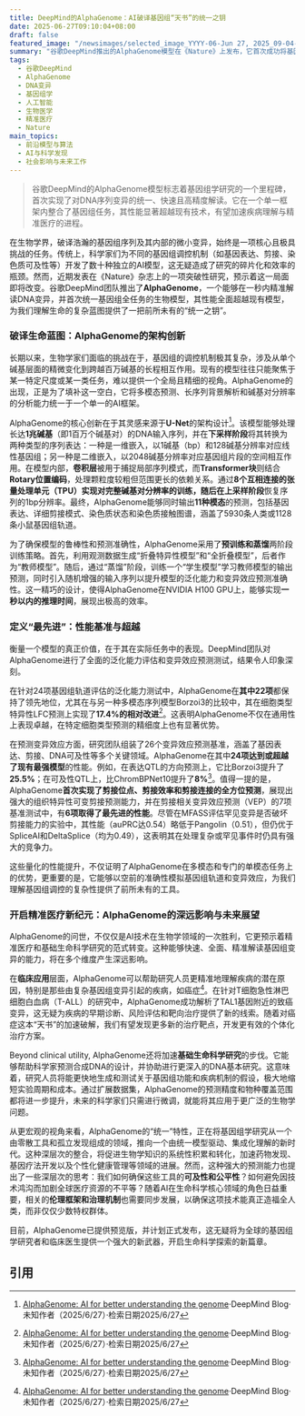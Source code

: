 ```yaml
---
title: DeepMind的AlphaGenome：AI破译基因组“天书”的统一之钥
date: 2025-06-27T09:10:04+08:00
draft: false
featured_image: "/newsimages/selected_image_YYYY-06-Jun 27, 2025_09-04-33-461.jpg"
summary: "谷歌DeepMind推出的AlphaGenome模型在《Nature》上发布，它首次成功将基因组学的多任务统一于一个AI框架，能在一秒内精准识别并预测DNA序列变异及其功能影响。该模型借鉴U-Net和Transformer架构，在处理长达1兆碱基序列的同时，性能全面超越现有方法，在基因表达、剪接等22项基因组任务和24项变异效应预测基准中表现领先，有望极大加速疾病研究和精准医疗的发展。"
tags: 
  - 谷歌DeepMind
  - AlphaGenome
  - DNA变异
  - 基因组学
  - 人工智能
  - 生物医学
  - 精准医疗
  - Nature
main_topics: 
  - 前沿模型与算法
  - AI与科学发现
  - 社会影响与未来工作
---
```


> 谷歌DeepMind的AlphaGenome模型标志着基因组学研究的一个里程碑，首次实现了对DNA序列变异的统一、快速且高精度解读。它在一个单一框架内整合了基因组任务，其性能显著超越现有技术，有望加速疾病理解与精准医疗的进程。

在生物学界，破译浩瀚的基因组序列及其内部的微小变异，始终是一项核心且极具挑战的任务。传统上，科学家们为不同的基因组调控机制（如基因表达、剪接、染色质可及性等）开发了数十种独立的AI模型，这无疑造成了研究的碎片化和效率的瓶颈。然而，近期发表在《Nature》杂志上的一项突破性研究，预示着这一局面即将改变。谷歌DeepMind团队推出了**AlphaGenome**，一个能够在一秒内精准解读DNA变异，并首次统一基因组全任务的生物模型，其性能全面超越现有模型，为我们理解生命的复杂蓝图提供了一把前所未有的“统一之钥”。

### 破译生命蓝图：AlphaGenome的架构创新

长期以来，生物学家们面临的挑战在于，基因组的调控机制极其复杂，涉及从单个碱基层面的精微变化到跨越百万碱基的长程相互作用。现有的模型往往只能聚焦于某一特定尺度或某一类任务，难以提供一个全局且精细的视角。AlphaGenome的出现，正是为了填补这一空白，它将多模态预测、长序列背景解析和碱基对分辨率的分析能力统一于一个单一的AI框架。

AlphaGenome的核心创新在于其灵感来源于**U-Net**的架构设计[^2]。该模型能够处理长达**1兆碱基**（即1百万个碱基对）的DNA输入序列，并在**下采样阶段**将其转换为两种类型的序列表达：一种是一维嵌入，以1碱基（bp）和128碱基分辨率对应线性基因组；另一种是二维嵌入，以2048碱基分辨率对应基因组片段的空间相互作用。在模型内部，**卷积层**被用于捕捉局部序列模式，而**Transformer块**则结合**Rotary位置编码**，处理颗粒度较粗但范围更长的依赖关系。通过**8个互相连接的张量处理单元（TPU）**实现对完整碱基对分辨率的训练，随后在**上采样阶段**恢复序列的1bp分辨率。最终，AlphaGenome能够同时输出**11种模态**的预测，包括基因表达、详细剪接模式、染色质状态和染色质接触图谱，涵盖了5930条人类或1128条小鼠基因组轨道。

为了确保模型的鲁棒性和预测准确性，AlphaGenome采用了**预训练和蒸馏**两阶段训练策略。首先，利用观测数据生成“折叠特异性模型”和“全折叠模型”，后者作为“教师模型”。随后，通过“蒸馏”阶段，训练一个“学生模型”学习教师模型的输出预测，同时引入随机增强的输入序列以提升模型的泛化能力和变异效应预测准确性。这一精巧的设计，使得AlphaGenome在NVIDIA H100 GPU上，能够实现**一秒以内的推理时间**，展现出极高的效率。

### 定义“最先进”：性能基准与超越

衡量一个模型的真正价值，在于其在实际任务中的表现。DeepMind团队对AlphaGenome进行了全面的泛化能力评估和变异效应预测测试，结果令人印象深刻。

在针对24项基因组轨道评估的泛化能力测试中，AlphaGenome在**其中22项**都保持了领先地位，尤其在与另一种多模态序列模型Borzoi3的比较中，其在细胞类型特异性LFC预测上实现了**17.4%的相对改进**[^2]。这表明AlphaGenome不仅在通用性上表现卓越，在特定细胞类型预测的精细度上也有显著优势。

在预测变异效应方面，研究团队组装了26个变异效应预测基准，涵盖了基因表达、剪接、DNA可及性等多个关键领域。AlphaGenome在其中**24项达到或超越了现有最强模型**的性能。例如，在表达QTL的方向预测上，它比Borzoi3提升了**25.5%**；在可及性QTL上，比ChromBPNet10提升了**8%**[^2]。值得一提的是，AlphaGenome**首次实现了剪接位点、剪接效率和剪接连接的全方位预测**，展现出强大的组织特异性可变剪接预测能力，并在剪接相关变异效应预测（VEP）的7项基准测试中，有**6项取得了最先进的性能**。尽管在MFASS评估罕见变异是否破坏剪接能力的实验中，其性能（auPRC达0.54）略低于Pangolin（0.51），但仍优于SpliceAI和DeltaSplice（均为0.49），这表明其在处理复杂或罕见事件时仍具有强大的竞争力。

这些量化的性能提升，不仅证明了AlphaGenome在多模态和专门的单模态任务上的优势，更重要的是，它能够以空前的准确性模拟基因组轨道和变异效应，为我们理解基因组调控的复杂性提供了前所未有的工具。

### 开启精准医疗新纪元：AlphaGenome的深远影响与未来展望

AlphaGenome的问世，不仅仅是AI技术在生物学领域的一次胜利，它更预示着精准医疗和基础生命科学研究的范式转变。这种能够快速、全面、精准解读基因组变异的能力，将在多个维度产生深远影响。

在**临床应用**层面，AlphaGenome可以帮助研究人员更精准地理解疾病的潜在原因，特别是那些由复杂基因组变异引起的疾病，如癌症[^2]。在针对T细胞急性淋巴细胞白血病（T-ALL）的研究中，AlphaGenome成功解析了TAL1基因附近的致癌变异，这无疑为疾病的早期诊断、风险评估和靶向治疗提供了新的线索。随着对癌症这本“天书”的加速破解，我们有望发现更多新的治疗靶点，开发更有效的个体化治疗方案。

Beyond clinical utility, AlphaGenome还将加速**基础生命科学研究**的步伐。它能够帮助科学家预测合成DNA的设计，并协助进行更深入的DNA基本研究。这意味着，研究人员将能更快地生成和测试关于基因组功能和疾病机制的假设，极大地缩短实验周期和成本。通过扩展数据集，AlphaGenome的预测精度和物种覆盖范围都将进一步提升，未来的科学家们只需进行微调，就能将其应用于更广泛的生物学问题。

从更宏观的视角来看，AlphaGenome的“统一”特性，正在将基因组学研究从一个由零散工具和孤立发现组成的领域，推向一个由统一模型驱动、集成化理解的新时代。这种深层次的整合，将促进生物学知识的系统性积累和转化，加速药物发现、基因疗法开发以及个性化健康管理等领域的进展。然而，这种强大的预测能力也提出了一些深层次的思考：我们如何确保这些工具的**可及性和公平性**？如何避免因技术鸿沟而加剧全球医疗资源的不平等？随着AI在生命科学核心领域的角色日益重要，相关的**伦理框架和治理机制**也需要同步发展，以确保这项技术能真正造福全人类，而非仅仅少数特权群体。

目前，AlphaGenome已提供预览版，并计划正式发布，这无疑将为全球的基因组学研究者和临床医生提供一个强大的新武器，开启生命科学探索的新篇章。

## 引用

[^1]: [谷歌发布本地VLA模型，机器人界的“安卓系统”要来了？](https://m.36kr.com/p/3353974009869189)·36氪·未知作者（2025/6/27）·检索日期2025/6/27
[^2]: [AlphaGenome: AI for better understanding the genome](https://deepmind.google/discover/blog/alphagenome-ai-for-better-understanding-the-genome/)·DeepMind Blog·未知作者（2025/6/27）·检索日期2025/6/27
[^3]: [Nature报道：谷歌新模型1秒读懂DNA变异，首次统一基因组全任务](https://m.36kr.com/p/3353979423486848)·36氪·未知作者（2025/6/27）·检索日期2025/6/27
[^4]: [1秒内完成所有模态和细胞类型的变异效应预测](https://zhuanlan.zhihu.com/p/1921577303256830267)·知乎专栏·未知作者（2025/6/27）·检索日期2025/6/27
[^5]: [谷歌AlphaGenome横空出世！40亿年生命代码一键破解，或再夺诺奖](https://finance.sina.com.cn/tech/csj/2025-06-26/doc-infckpan4886846.shtml?froms=ggmp)·新浪财经·未知作者（2025/6/26）·检索日期2025/6/27
[^6]: [谷歌DeepMind 发布AlphaGenome 模型：AI 新视角探索DNA 基因 ...](https://www.ithome.com/0/863/754.htm)·IT之家·未知作者（2025/6/27）·检索日期2025/6/27
